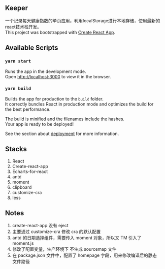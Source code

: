 ## Keeper
一个记录每天健康指数的单页应用，利用localStorage进行本地存储，使用最新的react技术栈开发。<br/>
This project was bootstrapped with [Create React App](https://github.com/facebook/create-react-app).

## Available Scripts

### `yarn start`

Runs the app in the development mode.<br />
Open [http://localhost:3000](http://localhost:3000) to view it in the browser.

### `yarn build`

Builds the app for production to the `build` folder.<br />
It correctly bundles React in production mode and optimizes the build for the best performance.

The build is minified and the filenames include the hashes.<br />
Your app is ready to be deployed!

See the section about [deployment](https://facebook.github.io/create-react-app/docs/deployment) for more information.

## Stacks
1. React
2. Create-react-app
3. Echarts-for-react
4. antd
5. moment
6. clipboard
7. customize-cra
8. less

## Notes
1. create-react-app 没有 eject
2. 主要通过 customize-cra 修改 cra 的默认配置
3. antd 的日期选择组件，需要传入 moment 对象，所以又 TM 引入了 moment.js
4. 修改了配置变量，生产环境下 不生成 sourcemap 文件
5. 在 package.json 文件中，配置了 homepage 字段，用来修改编译后的静态文件路径